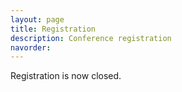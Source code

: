 ```yaml
---
layout: page
title: Registration
description: Conference registration
navorder: 
---
```


Registration is now closed.
